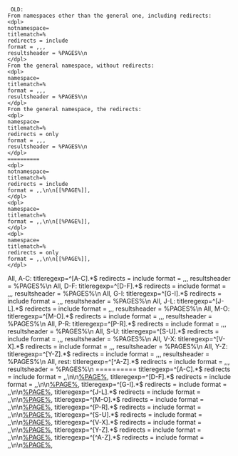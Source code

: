      OLD:
    From namespaces other than the general one, including redirects:
    <dpl>
    notnamespace=
    titlematch=%
    redirects = include
    format = ,,,
    resultsheader = %PAGES%\n
    </dpl>
    From the general namespace, without redirects:
    <dpl>
    namespace=
    titlematch=%
    format = ,,,
    resultsheader = %PAGES%\n
    </dpl>
    From the general namespace, the redirects:
    <dpl>
    namespace=
    titlematch=%
    redirects = only
    format = ,,,
    resultsheader = %PAGES%\n
    </dpl>
    ==========
    <dpl>
    notnamespace=
    titlematch=%
    redirects = include
    format = ,,\n\n[[%PAGE%]],
    </dpl>
    <dpl>
    namespace=
    titlematch=%
    format = ,,\n\n[[%PAGE%]],
    </dpl>
    <dpl>
    namespace=
    titlematch=%
    redirects = only
    format = ,,\n\n[[%PAGE%]],
    </dpl>

All, A-C: <dpl> titleregexp=\^\[A-C\].\*\$ redirects = include format =
,,, resultsheader = %PAGES%\\n </dpl> All, D-F: <dpl>
titleregexp=\^\[D-F\].\*\$ redirects = include format = ,,,
resultsheader = %PAGES%\\n </dpl> All, G-I: <dpl>
titleregexp=\^\[G-I\].\*\$ redirects = include format = ,,,
resultsheader = %PAGES%\\n </dpl> All, J-L: <dpl>
titleregexp=\^\[J-L\].\*\$ redirects = include format = ,,,
resultsheader = %PAGES%\\n </dpl> All, M-O: <dpl>
titleregexp=\^\[M-O\].\*\$ redirects = include format = ,,,
resultsheader = %PAGES%\\n </dpl> All, P-R: <dpl>
titleregexp=\^\[P-R\].\*\$ redirects = include format = ,,,
resultsheader = %PAGES%\\n </dpl> All, S-U: <dpl>
titleregexp=\^\[S-U\].\*\$ redirects = include format = ,,,
resultsheader = %PAGES%\\n </dpl> All, V-X: <dpl>
titleregexp=\^\[V-X\].\*\$ redirects = include format = ,,,
resultsheader = %PAGES%\\n </dpl> All, Y-Z: <dpl>
titleregexp=\^\[Y-Z\].\*\$ redirects = include format = ,,,
resultsheader = %PAGES%\\n </dpl> All, rest: <dpl>
titleregexp=\^\[\^A-Z\].\*\$ redirects = include format = ,,,
resultsheader = %PAGES%\\n </dpl> ========== <dpl>
titleregexp=\^\[A-C\].\*\$ redirects = include format =
,,\\n\\n[%PAGE%](%PAGE% "wikilink"), </dpl> <dpl>
titleregexp=\^\[D-F\].\*\$ redirects = include format =
,,\\n\\n[%PAGE%](%PAGE% "wikilink"), </dpl> <dpl>
titleregexp=\^\[G-I\].\*\$ redirects = include format =
,,\\n\\n[%PAGE%](%PAGE% "wikilink"), </dpl> <dpl>
titleregexp=\^\[J-L\].\*\$ redirects = include format =
,,\\n\\n[%PAGE%](%PAGE% "wikilink"), </dpl> <dpl>
titleregexp=\^\[M-O\].\*\$ redirects = include format =
,,\\n\\n[%PAGE%](%PAGE% "wikilink"), </dpl> <dpl>
titleregexp=\^\[P-R\].\*\$ redirects = include format =
,,\\n\\n[%PAGE%](%PAGE% "wikilink"), </dpl> <dpl>
titleregexp=\^\[S-U\].\*\$ redirects = include format =
,,\\n\\n[%PAGE%](%PAGE% "wikilink"), </dpl> <dpl>
titleregexp=\^\[V-X\].\*\$ redirects = include format =
,,\\n\\n[%PAGE%](%PAGE% "wikilink"), </dpl> <dpl>
titleregexp=\^\[Y-Z\].\*\$ redirects = include format =
,,\\n\\n[%PAGE%](%PAGE% "wikilink"), </dpl> <dpl>
titleregexp=\^\[\^A-Z\].\*\$ redirects = include format =
,,\\n\\n[%PAGE%](%PAGE% "wikilink"), </dpl>
